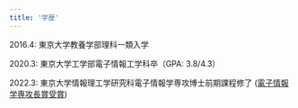 ```yaml
---
title: '学歴'
---
```


2016.4: 東京大学教養学部理科一類入学

2020.3: 東京大学工学部電子情報工学科卒（GPA: 3.8/4.3）

2022.3: 東京大学情報理工学研究科電子情報学専攻博士前期課程修了 ([電子情報学専攻長賞受賞](https://www.i.u-tokyo.ac.jp/edu/course/ice))

